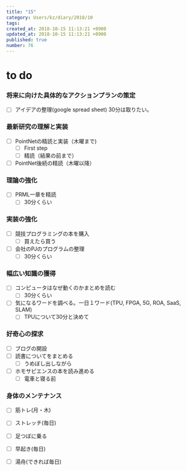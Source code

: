 ```yaml
---
title: "15"
category: Users/kz/diary/2018/10
tags: 
created_at: 2018-10-15 11:13:21 +0900
updated_at: 2018-10-15 11:13:21 +0900
published: true
number: 76
---
```


# to do
### 将来に向けた具体的なアクションプランの策定
- [ ] アイデアの整理(google spread sheet)   30分は取りたい。

### 最新研究の理解と実装
- [ ] PointNetの精読と実装（木曜まで)
    - [ ] First step
    - [ ] 精読（結果の前まで）
- [ ] PointNet後続の精読（木曜以降）
### 理論の強化
- [ ] PRML一章を精読 
    - [ ]  30分くらい
### 実装の強化
- [ ] 競技プログラミングの本を購入
    - [ ] 買えたら買う
- [ ] 会社のPJのプログラムの整理
    - [ ] 30分くらい

### 幅広い知識の獲得
- [ ] コンピュータはなぜ動くのかまとめを読む  
    - [ ]  30分くらい
- [ ] 気になるワードを調べる。一日１ワード(TPU, FPGA, 5G, ROA, SaaS, SLAM)
    - [ ] TPUについて30分と決めて

### 好奇心の探求
- [ ] ブログの開設
- [ ] 読書についてをまとめる
    - [ ] うめぼし出しながら
- [ ] ホモサピエンスの本を読み進める
    - [ ] 電車と寝る前

### 身体のメンテナンス
- [ ]  筋トレ(月・木)
- [ ]  ストレッチ(毎日)
- [ ] 足つぼに乗る
- [ ]  早起き(毎日)
- [ ]  湯舟(できれば毎日)

